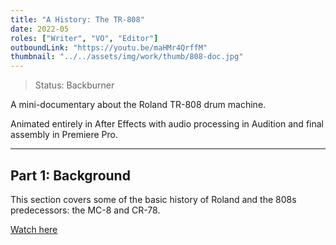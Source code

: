 ```yaml
---
title: "A History: The TR-808"
date: 2022-05
roles: ["Writer", "VO", "Editor"]
outboundLink: "https://youtu.be/maHMr4QrffM"
thumbnail: "../../assets/img/work/thumb/808-doc.jpg"
---
```

> Status: Backburner

A mini-documentary about the Roland TR-808 drum machine.

Animated entirely in After Effects with audio processing in Audition and final assembly in Premiere Pro.

<hr>

## Part 1: Background

This section covers some of the basic history of Roland and the 808s predecessors: the MC-8 and CR-78.

[Watch here](https://youtu.be/maHMr4QrffM)
